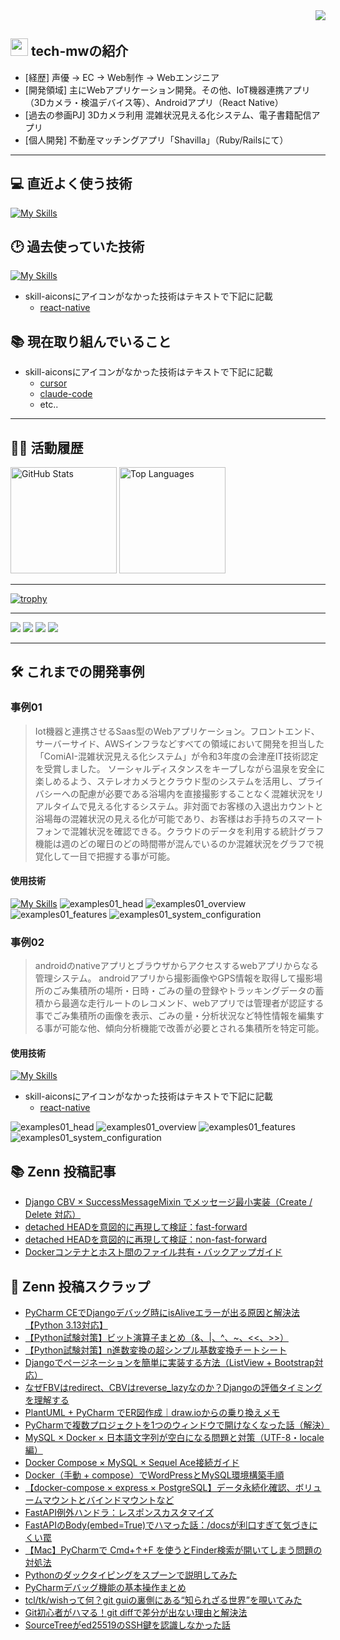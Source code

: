 <div align="right">
  <img src="https://komarev.com/ghpvc/?username=tech-mw" />
</div>

## <img src="https://media.giphy.com/media/hvRJCLFzcasrR4ia7z/giphy.gif" width="28"> tech-mwの紹介
- [経歴] 声優 → EC → Web制作 → Webエンジニア
- [開発領域] 主にWebアプリケーション開発。その他、IoT機器連携アプリ（3Dカメラ・検温デバイス等）、Androidアプリ（React Native）
- [過去の参画PJ] 3Dカメラ利用 混雑状況見える化システム、電子書籍配信アプリ
- [個人開発] 不動産マッチングアプリ「Shavilla」（Ruby/Railsにて）

---


## 💻 直近よく使う技術
[![My Skills](https://skillicons.dev/icons?i=python,django,mysql,docker,linux,vim,aws,pycharm,vscode,github,git&perline=15)](https://skillicons.dev)
## 🕑 過去使っていた技術
[![My Skills](https://skillicons.dev/icons?i=html,css,sass,bootstrap,jquery,javascript,ts,react,redux,vue,nodejs,express,fastapi,php,laravel,ruby,rails,postgres,redis,ubuntu,nginx,heroku,jenkins,sentry,postman,wordpress,bitbucket,npm,yarn,phpstorm,eclipse,atom,notion,md,ps,ai,xd,figma,anaconda&perline=15)](https://skillicons.dev)  
- skill-aiconsにアイコンがなかった技術はテキストで下記に記載
  - [react-native](https://reactnative.dev/)

## 📚 現在取り組んでいること
- skill-aiconsにアイコンがなかった技術はテキストで下記に記載
  - [cursor](https://cursor.com/ja)
  - [claude-code](https://www.anthropic.com/claude-code)
  - etc..
---


## 🏃‍♀️ 活動履歴
<!-- GitHub Stats -->
<img alt="GitHub Stats" height="170px" src="https://github-readme-stats.vercel.app/api?username=tech-mw&theme=vue-dark&show_icons=true" />
<img alt="Top Languages" height="170px" src="https://github-readme-stats.vercel.app/api/top-langs/?username=tech-mw&theme=vue-dark&layout=compact" />

---

<!-- Trophy -->
[![trophy](https://github-profile-trophy.vercel.app/?username=tech-mw&theme=onedark)](https://github.com/ryo-ma/github-profile-trophy)

---

<!-- Summary Cards -->
![](http://github-profile-summary-cards.vercel.app/api/cards/profile-details?username=tech-mw&theme=gruvbox)
![](http://github-profile-summary-cards.vercel.app/api/cards/repos-per-language?username=tech-mw&theme=gruvbox)
![](http://github-profile-summary-cards.vercel.app/api/cards/most-commit-language?username=tech-mw&theme=gruvbox)
![](http://github-profile-summary-cards.vercel.app/api/cards/stats?username=tech-mw&theme=gruvbox)

---
## 🛠 これまでの開発事例
### 事例01
> Iot機器と連携させるSaas型のWebアプリケーション。フロントエンド、サーバーサイド、AWSインフラなどすべての領域において開発を担当した「ComiAI-混雑状況見える化システム」が令和3年度の会津産IT技術認定を受賞しました。
> ソーシャルディスタンスをキープしながら温泉を安全に楽しめるよう、ステレオカメラとクラウド型のシステムを活用し、プライバシーへの配慮が必要である浴場内を直接撮影することなく混雑状況をリアルタイムで見える化するシステム。非対面でお客様の入退出カウントと浴場毎の混雑状況の見える化が可能であり、お客様はお手持ちのスマートフォンで混雑状況を確認できる。クラウドのデータを利用する統計グラフ機能は週のどの曜日のどの時間帯が混んでいるのか混雑状況をグラフで視覚化して一目で把握する事が可能。

#### 使用技術
[![My Skills](https://skillicons.dev/icons?i=js,react,nodejs,express,linux,vim,aws,vscode,github,git&perline=15)](https://skillicons.dev)
![examples01_head](./images/development_examples01_1.svg)
![examples01_overview](./images/development_examples01_2.svg)
![examples01_features](./images/development_examples01_3.svg)
![examples01_system_configuration](./images/development_examples01_4.svg)

### 事例02
> androidのnativeアプリとブラウザからアクセスするwebアプリからなる管理システム。 androidアプリから撮影画像やGPS情報を取得して撮影場所のごみ集積所の場所・日時・ごみの量の登録やトラッキングデータの蓄積から最適な走行ルートのレコメンド、webアプリでは管理者が認証する事でごみ集積所の画像を表示、ごみの量・分析状況など特性情報を編集する事が可能な他、傾向分析機能で改善が必要とされる集積所を特定可能。

#### 使用技術
[![My Skills](https://skillicons.dev/icons?i=js,react,nodejs,express,linux,vim,aws,vscode,github,git&perline=15)](https://skillicons.dev)
- skill-aiconsにアイコンがなかった技術はテキストで下記に記載
  - [react-native](https://reactnative.dev/)

![examples01_head](./images/development_examples02_1.svg)
![examples01_overview](./images/development_examples02_2.svg)
![examples01_features](./images/development_examples02_3.svg)
![examples01_system_configuration](./images/development_examples02_4.svg)

## 📚 Zenn 投稿記事
<!-- BLOG-POST-LIST:START -->
- [Django CBV × SuccessMessageMixin でメッセージ最小実装（Create / Delete 対応）](https://zenn.dev/tech_mw/articles/8493482e8a296e)
- [detached HEADを意図的に再現して検証：fast-forward](https://zenn.dev/tech_mw/articles/32b7f269f99eb6)
- [detached HEADを意図的に再現して検証：non-fast-forward](https://zenn.dev/tech_mw/articles/58623069e633b2)
- [Dockerコンテナとホスト間のファイル共有・バックアップガイド](https://zenn.dev/tech_mw/articles/f20460bf1882ae)
<!-- BLOG-POST-LIST:END -->

## 🧾 Zenn 投稿スクラップ
- [PyCharm CEでDjangoデバッグ時にisAliveエラーが出る原因と解決法【Python 3.13対応】](https://zenn.dev/tech_mw/scraps/ef75be3b446e03)
- [【Python試験対策】ビット演算子まとめ（&、|、^、~、<<、>>）](https://zenn.dev/tech_mw/scraps/4ecb9f97f7e24c)
- [【Python試験対策】n進数変換の超シンプル基数変換チートシート](https://zenn.dev/tech_mw/scraps/b70956b196fb58)
- [Djangoでページネーションを簡単に実装する方法（ListView + Bootstrap対応）](https://zenn.dev/tech_mw/scraps/8beca5d8db8af3)
- [なぜFBVはredirect、CBVはreverse_lazyなのか？Djangoの評価タイミングを理解する](https://zenn.dev/tech_mw/scraps/d6c5a13e1b56dd)
- [PlantUML + PyCharm でER図作成｜draw.ioからの乗り換えメモ](https://zenn.dev/tech_mw/scraps/3d23260e0cd5dc)
- [PyCharmで複数プロジェクトを1つのウィンドウで開けなくなった話（解決）](https://zenn.dev/tech_mw/scraps/ef36d1a6147208)
- [MySQL × Docker × 日本語文字列が空白になる問題と対策（UTF-8・locale編）](https://zenn.dev/tech_mw/scraps/6c852e8a92910a)
- [Docker Compose × MySQL × Sequel Ace接続ガイド](https://zenn.dev/tech_mw/scraps/980d80c033d0c0)
- [Docker（手動 + compose）でWordPressとMySQL環境構築手順](https://zenn.dev/tech_mw/scraps/dd73ac4159c154)
- [【docker-compose × express × PostgreSQL】データ永続化確認、ボリュームマウントとバインドマウントなど](https://zenn.dev/tech_mw/scraps/65e66307eed7f8)
- [FastAPI例外ハンドラ：レスポンスカスタマイズ](https://zenn.dev/tech_mw/scraps/bd69effdce24ae)
- [FastAPIのBody(embed=True)でハマった話：/docsが利口すぎて気づきにくい罠](https://zenn.dev/tech_mw/scraps/aa8e017fac75c3)
- [【Mac】PyCharmで Cmd+↑+F を使うとFinder検索が開いてしまう問題の対処法](https://zenn.dev/tech_mw/scraps/2ff3528dd6ba3e)
- [Pythonのダックタイピングをスプーンで説明してみた](https://zenn.dev/tech_mw/scraps/9a93b308e607d9)
- [PyCharmデバッグ機能の基本操作まとめ](https://zenn.dev/tech_mw/scraps/8a7173c90de3a9)
- [tcl/tk/wishって何？git guiの裏側にある“知られざる世界”を覗いてみた](https://zenn.dev/tech_mw/scraps/0d5cfc5b63c8ab)
- [Git初心者がハマる！git diffで差分が出ない理由と解決法](https://zenn.dev/tech_mw/scraps/05fd3bc7219100)
- [SourceTreeがed25519のSSH鍵を認識しなかった話](https://zenn.dev/tech_mw/scraps/6c7abac2abe5d5)
